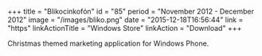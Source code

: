 +++
title = "Blikocinkofón"
id = "85"
period = "November 2012 - December 2012"
image = "/images/bliko.png"
date = "2015-12-18T16:56:44"
link = "https"
linkActionTitle = "Windows Store"
linkAction = "Download"
+++

Christmas themed marketing application for Windows Phone.
